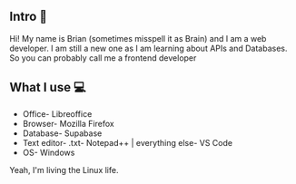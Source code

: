 ## Intro 👋
Hi! My name is Brian (sometimes misspell it as Brain) and I am a web developer. I am still a new one as I am learning about APIs and Databases. So you can probably call me a frontend developer

## What I use 💻
* Office- Libreoffice
* Browser- Mozilla Firefox
* Database- Supabase
* Text editor- .txt- Notepad++ | everything else- VS Code
* OS- Windows

Yeah, I'm living the Linux life.

<!---
Noxlobin/Noxlobin is a ✨ special ✨ repository because its `README.md` (this file) appears on your GitHub profile.
You can click the Preview link to take a look at your changes.
--->
